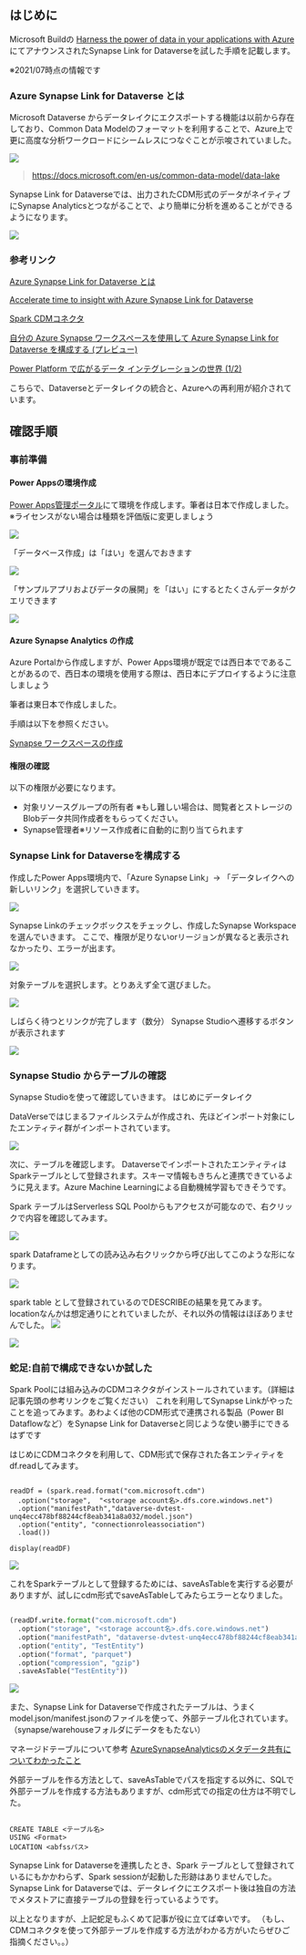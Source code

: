 ## はじめに

Microsoft Buildの
[Harness the power of data in your applications with Azure](https://mybuild.microsoft.com/sessions/46f12ac0-4d74-4a53-95b1-22e406edd72c)
にてアナウンスされたSynapse Link for Dataverseを試した手順を記載します。

※2021/07時点の情報です

### Azure Synapse Link for Dataverse とは

Microsoft Dataverse からデータレイクにエクスポートする機能は以前から存在しており、Common Data Modelのフォーマットを利用することで、Azure上で更に高度な分析ワークロードにシームレスにつなぐことが示唆されていました。

![](https://docs.microsoft.com/en-us/common-data-model/media/cdm-data-lake-2.png)
>https://docs.microsoft.com/en-us/common-data-model/data-lake

Synapse Link for Dataverseでは、出力されたCDM形式のデータがネイティブにSynapse Analyticsとつながることで、より簡単に分析を進めることができるようになります。

![](https://docs.microsoft.com/ja-jp/powerapps/maker/data-platform/media/azure-synapse-link-overview.png)


### 参考リンク

[Azure Synapse Link for Dataverse とは](https://docs.microsoft.com/ja-jp/powerapps/maker/data-platform/export-to-data-lake)

[Accelerate time to insight with Azure Synapse Link for Dataverse](https://cloudblogs.microsoft.com/powerplatform/2021/05/26/accelerate-time-to-insight-with-azure-synapse-link-for-dataverse/)

[Spark CDMコネクタ](https://github.com/Azure/spark-cdm-connector)

[自分の Azure Synapse ワークスペースを使用して Azure Synapse Link for Dataverse を構成する (プレビュー)](https://docs.microsoft.com/ja-jp/powerapps/maker/data-platform/azure-synapse-link-synapse)

[Power Platform で広がるデータ インテグレーションの世界 (1/2)](https://www.microsoft.com/ja-jp/events/decode/2020session/detail.aspx?sid=B07&tk=B)

こちらで、Dataverseとデータレイクの統合と、Azureへの再利用が紹介されています。

## 確認手順

### 事前準備

#### Power Appsの環境作成

[Power Apps管理ポータル](https://admin.powerplatform.microsoft.com/environments)にて環境を作成します。筆者は日本で作成しました。
※ライセンスがない場合は種類を評価版に変更しましょう

![](.media/paps01.png)

「データベース作成」は「はい」を選んでおきます

![](.media/paps02.png)

「サンプルアプリおよびデータの展開」を「はい」にするとたくさんデータがクエリできます

![](.media/paps03.png)





#### Azure Synapse Analytics の作成

Azure Portalから作成しますが、Power Apps環境が既定では西日本でであることがあるので、西日本の環境を使用する際は、西日本にデプロイするように注意しましょう

筆者は東日本で作成しました。

手順は以下を参照ください。

[Synapse ワークスペースの作成](https://docs.microsoft.com/ja-jp/azure/synapse-analytics/get-started-create-workspace)

#### 権限の確認

以下の権限が必要になります。
- 対象リソースグループの所有者
※もし難しい場合は、閲覧者とストレージのBlobデータ共同作成者をもらってください。
- Synapse管理者※リソース作成者に自動的に割り当てられます

### Synapse Link for Dataverseを構成する

作成したPower Apps環境内で、「Azure Synapse Link」-> 「データレイクへの新しいリンク」を選択していきます。

![](.media/paps04.png)

Synapse Linkのチェックボックスをチェックし、作成したSynapse Workspaceを選んでいきます。
ここで、権限が足りないorリージョンが異なると表示されなかったり、エラーが出ます。

![](.media/paps05.png)


対象テーブルを選択します。とりあえず全て選びました。

![](.media/paps06.png)

しばらく待つとリンクが完了します（数分）
Synapse Studioへ遷移するボタンが表示されます

![](.media/paps07.png)


### Synapse Studio からテーブルの確認

Synapse Studioを使って確認していきます。
はじめにデータレイク

DataVerseではじまるファイルシステムが作成され、先ほどインポート対象にしたエンティティ群がインポートされています。

![](.media/syna01.png)

次に、テーブルを確認します。
DataverseでインポートされたエンティティはSparkテーブルとして登録されます。スキーマ情報もきちんと連携できているように見えます。Azure Machine Learningによる自動機械学習もできそうです。

Spark テーブルはServerless SQL Poolからもアクセスが可能なので、右クリックで内容を確認してみます。

![](.media/syna02.png)

spark Dataframeとしての読み込み右クリックから呼び出してこのような形になります。

![](.media/syna03.png)

spark table として登録されているのでDESCRIBEの結果を見てみます。
locationなんかは想定通りにとれていましたが、それ以外の情報はほぼありませんでした。
![](.media/syna04.png)

![](.media/syna05.png)


### 蛇足:自前で構成できないか試した

Spark Poolには組み込みのCDMコネクタがインストールされています。（詳細は記事先頭の参考リンクをご覧ください）
これを利用してSynapse Linkがやったことを追ってみます。あわよくば他のCDM形式で連携される製品（Power BI Dataflowなど）をSynapse Link for Dataverseと同じような使い勝手にできるはずです

はじめにCDMコネクタを利用して、CDM形式で保存された各エンティティをdf.readしてみます。

```python:pyspark

readDf = (spark.read.format("com.microsoft.cdm")
  .option("storage",  "<storage account名>.dfs.core.windows.net")
  .option("manifestPath","dataverse-dvtest-unq4ecc478bf88244cf8eab341a8a032/model.json")
  .option("entity", "connectionroleassociation") 
  .load())

display(readDF)

```

![](.media/syna06.png)

これをSparkテーブルとして登録するためには、saveAsTableを実行する必要がありますが、試しにcdm形式でsaveAsTableしてみたらエラーとなりました。

```python

(readDf.write.format("com.microsoft.cdm")
  .option("storage", "<storage account名>.dfs.core.windows.net")
  .option("manifestPath", "dataverse-dvtest-unq4ecc478bf88244cf8eab341a8a032/model2.json")
  .option("entity", "TestEntity")
  .option("format", "parquet")
  .option("compression", "gzip")
  .saveAsTable("TestEntity"))

```

![](.media/syna07.png)


また、Synapse Link for Dataverseで作成されたテーブルは、うまくmodel.json/manifest.jsonのファイルを使って、外部テーブル化されています。（synapse/warehouseフォルダにデータをもたない）

マネージドテーブルについて参考
[AzureSynapseAnalyticsのメタデータ共有についてわかったこと
](https://qiita.com/ryoma-nagata/items/300ae6df431642bc9919)

外部テーブルを作る方法として、saveAsTableでパスを指定する以外に、SQLで外部テーブルを作成する方法もありますが、cdm形式での指定の仕方は不明でした。

```sql:sql

CREATE TABLE <テーブル名> 
USING <Format> 
LOCATION <abfssパス>

```

Synapse Link for Dataverseを連携したとき、Spark テーブルとして登録されているにもかかわらず、Spark sessionが起動した形跡はありませんでした。
Synapse Link for Dataverseでは、データレイクにエクスポート後は独自の方法でメタストアに直接テーブルの登録を行っているようです。

以上となりますが、上記蛇足もふくめて記事が役に立てば幸いです。
（もし、CDMコネクタを使って外部テーブルを作成する方法がわかる方がいたらぜひご指摘ください。。）